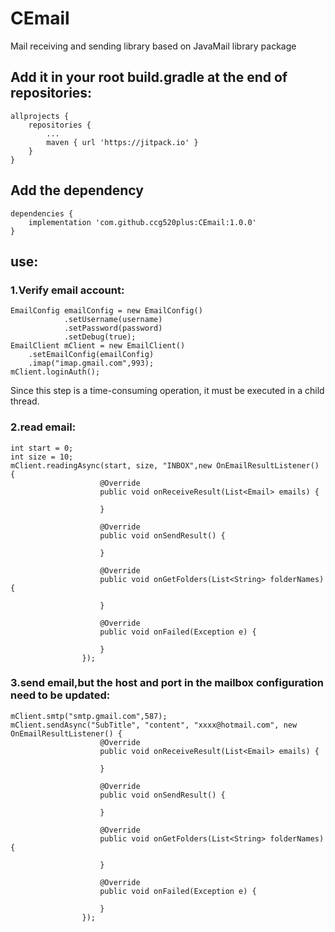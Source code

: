 # CEmail
Mail receiving and sending library based on JavaMail library package

## Add it in your root build.gradle at the end of repositories:
```
allprojects {
	repositories {
		...
		maven { url 'https://jitpack.io' }
	}
}
```
## Add the dependency
```
dependencies {
	implementation 'com.github.ccg520plus:CEmail:1.0.0'
}    
```    
## use:
### 1.Verify email account:

``` 
EmailConfig emailConfig = new EmailConfig()
            .setUsername(username)
            .setPassword(password)
            .setDebug(true);
EmailClient mClient = new EmailClient()
	.setEmailConfig(emailConfig)
	.imap("imap.gmail.com",993);
mClient.loginAuth();
```

Since this step is a time-consuming operation, it must be executed in a child thread.

### 2.read email:
```
int start = 0;
int size = 10;
mClient.readingAsync(start, size, "INBOX",new OnEmailResultListener() {
                    @Override
                    public void onReceiveResult(List<Email> emails) {
                        
                    }

                    @Override
                    public void onSendResult() {

                    }

                    @Override
                    public void onGetFolders(List<String> folderNames) {

                    }

                    @Override
                    public void onFailed(Exception e) {

                    }
                });
```

### 3.send email,but the host and port in the mailbox configuration need to be updated:

```
mClient.smtp("smtp.gmail.com",587);
mClient.sendAsync("SubTitle", "content", "xxxx@hotmail.com", new OnEmailResultListener() {
                    @Override
                    public void onReceiveResult(List<Email> emails) {
                        
                    }

                    @Override
                    public void onSendResult() {

                    }

                    @Override
                    public void onGetFolders(List<String> folderNames) {

                    }

                    @Override
                    public void onFailed(Exception e) {

                    }
                });
```




    
